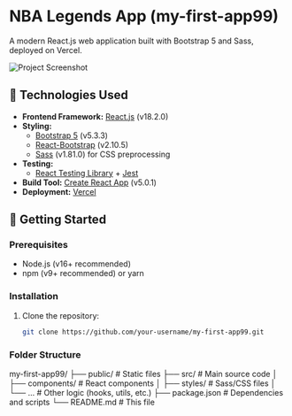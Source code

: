 # NBA Legends App (my-first-app99)

A modern React.js web application built with Bootstrap 5 and Sass, deployed on Vercel.

![Project Screenshot](https://via.placeholder.com/800x500?text=Project+Screenshot) <!-- Replace with actual screenshot -->

## 🔨 Technologies Used

- **Frontend Framework:** [React.js](https://react.dev/) (v18.2.0)
- **Styling:** 
  - [Bootstrap 5](https://getbootstrap.com/) (v5.3.3)
  - [React-Bootstrap](https://react-bootstrap.github.io/) (v2.10.5) 
  - [Sass](https://sass-lang.com/) (v1.81.0) for CSS preprocessing
- **Testing:** 
  - [React Testing Library](https://testing-library.com/docs/react-testing-library/intro/) + [Jest](https://jestjs.io/)
- **Build Tool:** [Create React App](https://create-react-app.dev/) (v5.0.1)
- **Deployment:** [Vercel](https://vercel.com/)

## 🚀 Getting Started

### Prerequisites
- Node.js (v16+ recommended)
- npm (v9+ recommended) or yarn

### Installation
1. Clone the repository:
   ```bash
   git clone https://github.com/your-username/my-first-app99.git

### Folder Structure
my-first-app99/
├── public/          # Static files
├── src/             # Main source code
│   ├── components/  # React components
│   ├── styles/      # Sass/CSS files
│   └── ...          # Other logic (hooks, utils, etc.)
├── package.json     # Dependencies and scripts
└── README.md        # This file